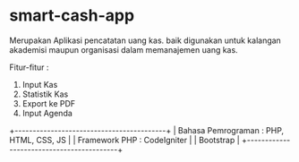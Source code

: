 # smart-cash-app

Merupakan Aplikasi pencatatan uang kas. baik digunakan untuk kalangan akademisi maupun organisasi dalam memanajemen uang kas.

Fitur-fitur :
1.  Input Kas
2.  Statistik Kas
3.  Export ke PDF
4.  Input Agenda

+------------------------------------------+
| Bahasa Pemrograman : PHP, HTML, CSS, JS  |
| Framework PHP : CodeIgniter              |
| Bootstrap                                |
+------------------------------------------+
